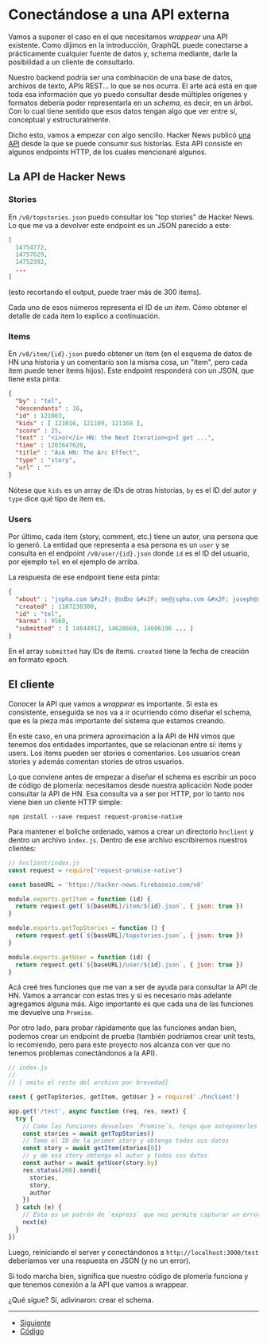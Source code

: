 # Conectándose a una API externa

Vamos a suponer el caso en el que necesitamos _wrappear_ una API existente. Como dijimos en la introducción, GraphQL puede conectarse a prácticamente cualquier fuente de datos y, schema mediante, darle la posibilidad a un cliente de consultarlo.

Nuestro backend podría ser una combinación de una base de datos, archivos de texto, APIs REST... lo que se nos ocurra. El arte acá está en que toda esa información que yo puedo consultar desde múltiples orígenes y formatos debería poder representarla en un _schema_, es decir, en un árbol. Con lo cual tiene sentido que esos datos tengan algo que ver entre sí, conceptual y estructuralmente.

Dicho esto, vamos a empezar con algo sencillo. Hacker News publicó [una API](https://github.com/HackerNews/API) desde la que se puede consumir sus historias.
Esta API consiste en algunos endpoints HTTP, de los cuales mencionaré algunos.

## La API de Hacker News

### Stories

En `/v0/topstories.json` puedo consultar los "top stories" de Hacker News. Lo que me va a devolver este endpoint es un JSON parecido a este:

```json
[
  14754772,
  14757629,
  14752392,
  ...
]
```

(esto recortando el output, puede traer más de 300 items).

Cada uno de esos números representa el ID de un _item_. Cómo obtener el detalle de cada item lo explico a continuación.

### Items

En `/v0/item/{id}.json` puedo obtener un item (en el esquema de datos de HN una historia y un comentario son la misma cosa, un "item", pero cada item puede tener items hijos).
Este endpoint responderá con un JSON, que tiene esta pinta:

```json
{
  "by" : "tel",
  "descendants" : 16,
  "id" : 121003,
  "kids" : [ 121016, 121109, 121168 ],
  "score" : 25,
  "text" : "<i>or</i> HN: the Next Iteration<p>I get ...",
  "time" : 1203647620,
  "title" : "Ask HN: The Arc Effect",
  "type" : "story",
  "url" : ""
}
```

Nótese que `kids` es un array de IDs de otras historias, `by` es el ID del autor y `type` dice qué tipo de item es.

### Users

Por último, cada item (story, comment, etc.) tiene un autor, una persona que lo generó. La entidad que representa a esa persona es un `user` y se consulta en el endpoint `/v0/user/{id}.json` donde `id` es el ID del usuario, por ejemplo `tel` en el ejemplo de arriba.

La respuesta de ese endpoint tiene esta pinta:

```json
{
  "about" : "jspha.com &#x2F; @sdbo &#x2F; me@jspha.com &#x2F; joseph@reifyhealth.com<p>[ my public key: https:&#x2F;&#x2F;keybase.io&#x2F;tel; my proof: https:&#x2F;&#x2F;keybase.io&#x2F;tel&#x2F;sigs&#x2F;hy256UGUMMtc9NhfOsck4vuCiby6UYNLw7VXBj4fGR8 ]",
  "created" : 1187238300,
  "id" : "tel",
  "karma" : 9560,
  "submitted" : [ 14644912, 14628669, 14606196 ... ]
}
```

En el array `submitted` hay IDs de items. `created` tiene la fecha de creación en formato epoch.

## El cliente

Conocer la API que vamos a _wrappear_ es importante. Si esta es consistente, enseguida se nos va a ir ocurriendo cómo diseñar el schema, que es la pieza más importante del sistema que estamos creando.

En este caso, en una primera aproximación a la API de HN vimos que tenemos dos entidades importantes, que se relacionan entre sí: items y users. Los items pueden ser stories o comentarios. Los usuarios crean stories y además comentan stories de otros usuarios.

Lo que conviene antes de empezar a diseñar el schema es escribir un poco de código de plomería: necesitamos desde nuestra aplicación Node poder consultar la API de HN.
Esa consulta va a ser por HTTP, por lo tanto nos viene bien un cliente HTTP simple:

```
npm install --save request request-promise-native
```

Para mantener el boliche ordenado, vamos a crear un directorio `hnclient` y dentro un archivo `index.js`. Dentro de ese archivo escribiremos nuestros clientes:

```js
// hnclient/index.js
const request = require('request-promise-native')

const baseURL = 'https://hacker-news.firebaseio.com/v0'

module.exports.getItem = function (id) {
  return request.get(`${baseURL}/item/${id}.json`, { json: true })
}

module.exports.getTopStories = function () {
  return request.get(`${baseURL}/topstories.json`, { json: true })
}

module.exports.getUser = function (id) {
  return request.get(`${baseURL}/user/${id}.json`, { json: true })
}
```

Acá creé tres funciones que me van a ser de ayuda para consultar la API de HN. Vamos a arrancar con estas tres y si es necesario más adelante agregamos alguna más. Algo importante es que cada una de las funciones me devuelve una `Promise`.

Por otro lado, para probar rápidamente que las funciones andan bien, podemos crear un endpoint de prueba (también podríamos crear unit tests, lo recomiendo, pero para este proyecto nos alcanza con ver que no tenemos problemas conectándonos a la API).

```js
// index.js
//
// [ omito el resto del archivo por brevedad]

const { getTopStories, getItem, getUser } = require('./hnclient')

app.get('/test', async function (req, res, next) {
  try {
    // Como las funciones devuelven `Promise`s, tengo que anteponerles `await` a cada invocación.
    const stories = await getTopStories()
    // Tomo el ID de la primer story y obtengo todos sus datos
    const story = await getItem(stories[0])
    // y de esa story obtengo el autor y todos sus datos
    const author = await getUser(story.by)
    res.status(200).send({
      stories,
      story,
      author
    })
  } catch (e) {
    // Esto es un patrón de `express` que nos permite capturar un error, si hubiera, y mostrarlo en la respuesta
    next(e)
  }
})
```

Luego, reiniciando el server y conectándonos a `http://localhost:3000/test` deberíamos ver una respuesta en JSON (y no un error).

Si todo marcha bien, significa que nuestro código de plomería funciona y que tenemos conexión a la API que vamos a wrappear.

¿Qué sigue? Sí, adivinaron: crear el schema.

___

- [Siguiente](../04)
- [Código](src)
